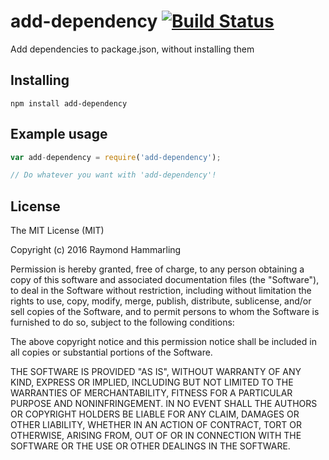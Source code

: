 # add-dependency [![Build Status](https://travis-ci.org/raymond-h/add-dependency.svg?branch=master)](https://travis-ci.org/raymond-h/add-dependency)
Add dependencies to package.json, without installing them

## Installing
`npm install add-dependency`

## Example usage
```js
var add-dependency = require('add-dependency');

// Do whatever you want with 'add-dependency'!
```
    
## License
The MIT License (MIT)

Copyright (c) 2016 Raymond Hammarling

Permission is hereby granted, free of charge, to any person obtaining a copy of this software and associated documentation files (the "Software"), to deal in the Software without restriction, including without limitation the rights to use, copy, modify, merge, publish, distribute, sublicense, and/or sell copies of the Software, and to permit persons to whom the Software is furnished to do so, subject to the following conditions:

The above copyright notice and this permission notice shall be included in all copies or substantial portions of the Software.

THE SOFTWARE IS PROVIDED "AS IS", WITHOUT WARRANTY OF ANY KIND, EXPRESS OR IMPLIED, INCLUDING BUT NOT LIMITED TO THE WARRANTIES OF MERCHANTABILITY, FITNESS FOR A PARTICULAR PURPOSE AND NONINFRINGEMENT. IN NO EVENT SHALL THE AUTHORS OR COPYRIGHT HOLDERS BE LIABLE FOR ANY CLAIM, DAMAGES OR OTHER LIABILITY, WHETHER IN AN ACTION OF CONTRACT, TORT OR OTHERWISE, ARISING FROM, OUT OF OR IN CONNECTION WITH THE SOFTWARE OR THE USE OR OTHER DEALINGS IN THE SOFTWARE.

